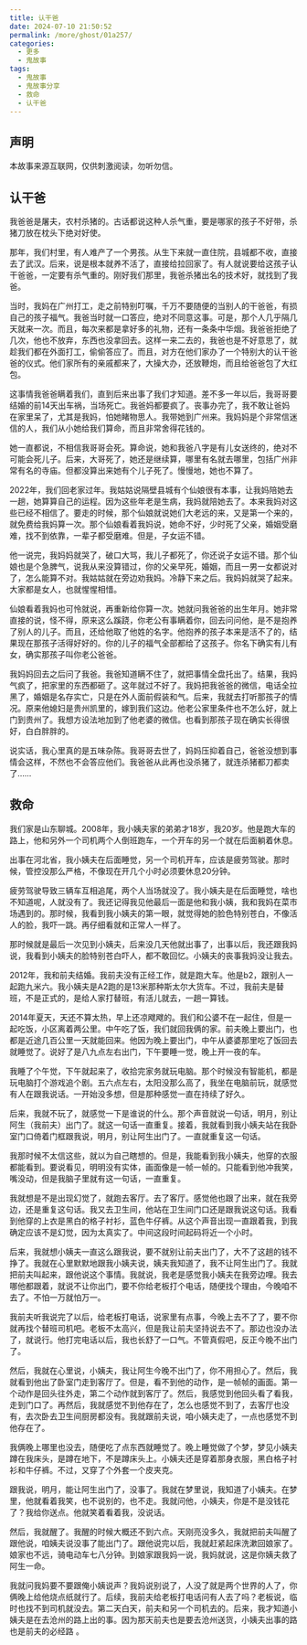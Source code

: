 ```yaml
---
title: 认干爸
date: 2024-07-10 21:50:52
permalink: /more/ghost/01a257/
categories:
  - 更多
  - 鬼故事
tags:
  - 鬼故事
  - 鬼故事分享
  - 救命
  - 认干爸
---
```


## 声明

本故事来源互联网，仅供刺激阅读，勿听勿信。

<InArticleAdsense
    data-ad-client="ca-pub-1725717718088510"
    data-ad-slot="7426219401">
</InArticleAdsense>

<!-- more -->

## 认干爸

我爸爸是屠夫，农村杀猪的。古话都说这种人杀气重，要是哪家的孩子不好带，杀猪刀放在枕头下绝对好使。

那年，我们村里，有人难产了一个男孩。从生下来就一直住院，县城都不收，直接去了武汉。后来，说是根本就养不活了，直接给拉回家了。有人就说要给这孩子认干爸爸，一定要有杀气重的。刚好我们那里，我爸杀猪出名的技术好，就找到了我爸。

当时，我妈在广州打工，走之前特别叮嘱，千万不要随便的当别人的干爸爸，有损自己的孩子福气。我爸当时就一口答应，绝对不同意这事。可是，那个人几乎隔几天就来一次。而且，每次来都是拿好多的礼物，还有一条条中华烟。我爸爸拒绝了几次，他也不放弃，东西也没拿回去。这样一来二去的，我爸也是不好意思了，就趁我们都在外面打工，偷偷答应了。而且，对方在他们家办了一个特别大的认干爸爸的仪式。他们家所有的亲戚都来了，大操大办，还放鞭炮，而且给爸爸包了大红包。

这事情我爸爸瞒着我们，直到后来出事了我们才知道。差不多一年以后，我哥哥要结婚的前14天出车祸，当场死亡。我爸妈都要疯了。丧事办完了，我不敢让爸妈在家里呆了，尤其是我妈，怕她睹物思人。我带她到广州来。我妈妈是个非常信迷信的人，我们从小她给我们算命，而且非常舍得花钱的。

<InArticleAdsense
    data-ad-client="ca-pub-1725717718088510"
    data-ad-slot="7426219401">
</InArticleAdsense>

她一直都说，不相信我哥哥会死。算命说，她和我爸八字是有儿女送终的，绝对不可能会死儿子。后来，大哥死了，她还是继续算，哪里有名就去哪里，包括广州非常有名的寺庙。但都没算出来她有个儿子死了。慢慢地，她也不算了。

2022年，我们回老家过年。我姑姑说隔壁县城有个仙娘很有本事，让我妈陪她去一趟，她算算自己的运程。因为这些年老是生病，我妈就陪她去了。本来我妈对这些已经不相信了。要走的时候，那个仙娘就说她们大老远的来，又是第一个来的，就免费给我妈算一次。那个仙娘看着我妈说，她命不好，少时死了父亲，婚姻受磨难，找不到依靠，一辈子都受磨难。但是，子女运不错。

他一说完，我妈妈就哭了，破口大骂，我儿子都死了，你还说子女运不错。那个仙娘也是个急脾气，说我从来没算错过，你的父亲早死，婚姻，而且一男一女都说对了，怎么能算不对。我姑姑就在旁边劝我妈。冷静下来之后。我妈妈就哭了起来。大家都是女人，也就惺惺相惜。

仙娘看着我妈也可怜就说，再重新给你算一次。她就问我爸爸的出生年月。她非常直接的说，怪不得，原来这么蹊跷，你老公有事瞒着你，回去问问他，是不是抱养了别人的儿子。而且，还给他取了他姓的名字。他抱养的孩子本来是活不了的，结果现在那孩子活得好好的。你的儿子的福气全部都给了这孩子。你名下确实有儿有女，确实那孩子叫你老公爸爸。

<InArticleAdsense
    data-ad-client="ca-pub-1725717718088510"
    data-ad-slot="7426219401">
</InArticleAdsense>

我妈妈回去之后问了我爸。我爸知道瞒不住了，就把事情全盘托出了。结果，我妈气疯了，把家里的东西都砸了。这年就过不好了。我妈把我爸爸的微信，电话全拉黑了，婚姻是名存实亡，只是在外人面前假装和气。后来，我就去打听那孩子的情况。原来他媳妇是贵州凯里的，嫁到我们这边。他老公家里条件也不怎么好，就上门到贵州了。我想方设法地加到了他老婆的微信。也看到那孩子现在确实长得很好，白白胖胖的。

说实话，我心里真的是五味杂陈。我哥哥去世了，妈妈压抑着自己，爸爸没想到事情会这样，不然也不会答应他们。我爸爸从此再也没杀猪了，就连杀猪都刀都卖了……

## 救命

<InArticleAdsense
    data-ad-client="ca-pub-1725717718088510"
    data-ad-slot="7426219401">
</InArticleAdsense>

我们家是山东聊城。2008年，我小姨夫家的弟弟才18岁，我20岁。他是跑大车的路上，他和另外一个司机两个人倒班跑车，一个开车的另一个就在后面躺着休息。

出事在河北省，我小姨夫在后面睡觉，另一个司机开车，应该是疲劳驾驶。那时候，管控没那么严格，不像现在开几个小时必须要休息20分钟。

疲劳驾驶导致三辆车互相追尾，两个人当场就没了。我小姨夫是在后面睡觉，啥也不知道呢，人就没有了。我还记得我见他最后一面是他和我小姨，我和我妈在菜市场遇到的。那时候，我看到我小姨夫的第一眼，就觉得她的脸色特别苍白，不像活人的脸，我吓一跳。再仔细看就和正常人一样了。

那时候就是最后一次见到小姨夫，后来没几天他就出事了，出事以后，我还跟我妈说，我看到小姨夫的脸特别苍白吓人，都不敢回忆。小姨夫的丧事我妈没让我去。

2012年，我和前夫结婚。我前夫没有正经工作，就是跑大车。他是b2，跟别人一起跑九米六。我小姨夫是A2跑的是13米那种斯太尔大货车。不过，我前夫是替班，不是正式的，是给人家打替班，有活儿就去，一趟一算钱。

2014年夏天，天还不算太热，早上还凉飕飕的。我们和公婆不在一起住，但是一起吃饭，小区离着两公里。中午吃了饭，我们就回我俩的家。前夫晚上要出门，也都是近途几百公里一天就能回来。他因为晚上要出门，中午从婆婆那里吃了饭回去就睡觉了。说好了是八九点左右出门，下午要睡一觉，晚上开一夜的车。

我睡了个午觉，下午就起来了，收拾完家务就玩电脑。那个时候没有智能机，都是玩电脑打个游戏追个剧。五六点左右，太阳没那么高了，我坐在电脑前玩，就感觉有人在跟我说话。一开始没多想，但是那种感觉一直在持续了好久。

后来，我就不玩了，就感觉一下是谁说的什么。那个声音就说一句话，明月，别让阿生（我前夫）出门了。就这一句话一直重复。接着，我就看到我小姨夫站在我卧室门口倚着门框跟我说，明月，别让阿生出门了。一直就重复这一句话。

<InArticleAdsense
    data-ad-client="ca-pub-1725717718088510"
    data-ad-slot="7426219401">
</InArticleAdsense>

我那时候不太信这些，就以为自己瞎想的。但是，我能看到我小姨夫，他穿的衣服都能看到。要说看见，明明没有实体，画面像是一帧一帧的。只能看到他冲我笑，嘴没动，但是我脑子里就有这一句话，一直重复。

我就想是不是出现幻觉了，就跑去客厅。去了客厅。感觉他也跟了出来，就在我旁边，还是重复这句话。我又去卫生间，他站在卫生间门口还是跟我说这句话。我看到他穿的上衣是黑白的格子衬衫，蓝色牛仔裤。从这个声音出现一直跟着我，到我确定应该不是幻觉，因为太真实了。中间这段时间起码将近一个小时。

后来，我就想小姨夫一直这么跟我说，要不就别让前夫出门了，大不了这趟的钱不挣了。我就在心里默默地跟我小姨夫说，姨夫我知道了，我不让阿生出门了。我就把前夫叫起来，跟他说这个事情。我就说，我老是感觉我小姨夫在我旁边哩。我去哪他都跟着，就说不让你出门，要不你给老板打个电话，随便找个理由，今晚咱不去了。不怕一万就怕万一。

我前夫听我说完了以后，给老板打电话，说家里有点事，今晚上去不了了，要不你就再找个替班司机吧。老板不太高兴，但是我让前夫坚持说去不了。那边也没办法了，就说行。他打完电话以后，我也长舒了一口气。不管真假吧，反正今晚不出门了。

然后，我就在心里说，小姨夫，我让阿生今晚不出门了，你不用担心了。然后，我就看到他出了卧室门走到客厅了。但是，看不到他的动作，是一帧帧的画面。第一个动作是回头往外走，第二个动作就到客厅了。然后，我感觉到他回头看了看我，走到门口了。再然后，我就感觉不到他存在了，怎么也感觉不到了，去客厅也没有，去次卧去卫生间厨房都没有。我就跟前夫说，咱小姨夫走了，一点也感觉不到他存在了。

我俩晚上哪里也没去，随便吃了点东西就睡觉了。晚上睡觉做了个梦，梦见小姨夫蹲在我床头，是蹲在地下，不是蹲床头上。小姨夫还是穿着那身衣服，黑白格子衬衫和牛仔裤。不过，又穿了个外套一个皮夹克。

跟我说，明月，能让阿生出门了，没事了。我就在梦里说，我知道了小姨夫。在梦里，他就看着我笑，也不说别的，也不走。我就问他，小姨夫，你是不是没钱花了？我给你送点。他就笑着看着我，没说话。

然后，我就醒了。我醒的时候大概还不到六点。天刚亮没多久，我就把前夫叫醒了跟他说，咱姨夫说没事了能出门了。跟他说完以后，我就赶紧起床洗漱回娘家了。娘家也不远，骑电动车七八分钟。到娘家跟我妈一说，我妈就说，这是你姨夫救了阿生一命。

我就问我妈要不要跟俺小姨说声？我妈说别说了，人没了就是两个世界的人了，你俩晚上给他烧点纸就行了。后续，我前夫给老板打电话问有人去了吗？老板说，临时也找不到司机就没去。第二天白天，前夫和另一个司机去的。后来，我才知道小姨夫是在去沧州的路上出的事。因为那天前夫也是要去沧州送货，小姨夫出事的路也是前夫的必经路 。
